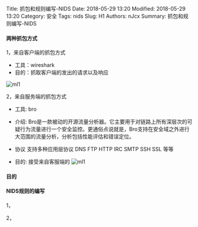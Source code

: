 Title: 抓包和规则编写-NIDS
Date: 2018-05-29 13:20
Modified: 2018-05-29 13:20
Category: 安全
Tags: nids
Slug: H1
Authors: nJcx
Summary: 抓包和规则编写-NIDS

#### 两种抓包方式

1，来自客户端的抓包方式
- 工具：wireshark
- 目的：抓取客户端的发出的请求以及响应

![ml1](../images/WX20180813-161129.png)

2，来自服务端的抓包方式
- 工具: bro

- 介绍: Bro是一款被动的开源流量分析器。它主要用于对链路上所有深层次的可疑行为流量进行一个安全监控。更通俗点说就是，Bro支持在安全域之外进行大范围的流量分析，分析包括性能评估和错误定位。

- 协议  支持多种应用层协议 DNS FTP HTTP IRC SMTP SSH SSL 等等

- 目的: 接受来自客服端的
![ml1](../images/WX20180813-161105.png)

#### 目的


#### NIDS规则的编写

1，

2，

